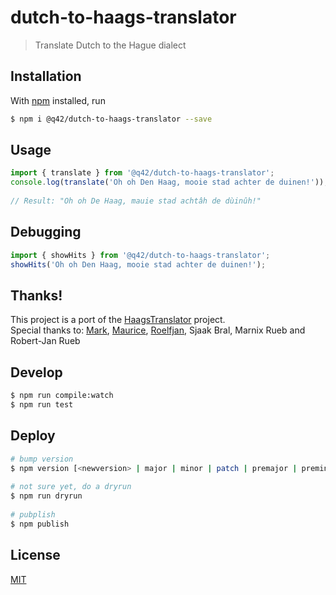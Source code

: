 # dutch-to-haags-translator
> Translate Dutch to the Hague dialect

## Installation
With [npm](https://www.npmjs.com/) installed, run
```bash
$ npm i @q42/dutch-to-haags-translator --save
```

## Usage
```javascript
import { translate } from '@q42/dutch-to-haags-translator';
console.log(translate('Oh oh Den Haag, mooie stad achter de duinen!'));
  
// Result: "Oh oh De Haag, mauie stad achtâh de dùinûh!"
```

## Debugging
```javascript
import { showHits } from '@q42/dutch-to-haags-translator';
showHits('Oh oh Den Haag, mooie stad achter de duinen!');
```

## Thanks!
This project is a port of the [HaagsTranslator](https://github.com/Q42/HaagsTranslator) project.   
Special thanks to: [Mark](https://github.com/crunchie84),
[Maurice](https://github.com/mauricehaak), [Roelfjan](https://github.com/roelfjan), Sjaak Bral, Marnix Rueb and Robert-Jan Rueb

## Develop
```bash
$ npm run compile:watch
$ npm run test
```

## Deploy
```bash
# bump version
$ npm version [<newversion> | major | minor | patch | premajor | preminor | prepatch | prerelease | from-git]
   
# not sure yet, do a dryrun
$ npm run dryrun
   
# pubplish
$ npm publish
```

## License
[MIT](https://opensource.org/licenses/MIT)
